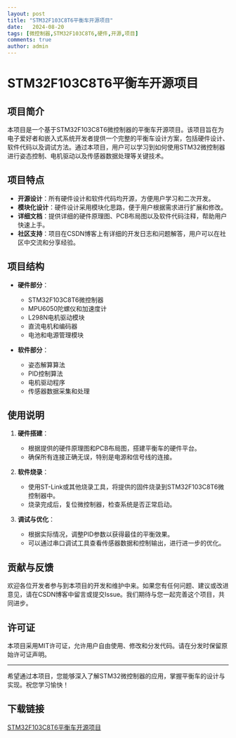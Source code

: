 ```yaml
---
layout: post
title: "STM32F103C8T6平衡车开源项目"
date:   2024-08-20
tags: [微控制器,STM32F103C8T6,硬件,开源,项目]
comments: true
author: admin
---
```

# STM32F103C8T6平衡车开源项目

## 项目简介

本项目是一个基于STM32F103C8T6微控制器的平衡车开源项目。该项目旨在为电子爱好者和嵌入式系统开发者提供一个完整的平衡车设计方案，包括硬件设计、软件代码以及调试方法。通过本项目，用户可以学习到如何使用STM32微控制器进行姿态控制、电机驱动以及传感器数据处理等关键技术。

## 项目特点

- **开源设计**：所有硬件设计和软件代码均开源，方便用户学习和二次开发。
- **模块化设计**：硬件设计采用模块化思路，便于用户根据需求进行扩展和修改。
- **详细文档**：提供详细的硬件原理图、PCB布局图以及软件代码注释，帮助用户快速上手。
- **社区支持**：项目在CSDN博客上有详细的开发日志和问题解答，用户可以在社区中交流和分享经验。

## 项目结构

- **硬件部分**：
  - STM32F103C8T6微控制器
  - MPU6050陀螺仪和加速度计
  - L298N电机驱动模块
  - 直流电机和编码器
  - 电池和电源管理模块

- **软件部分**：
  - 姿态解算算法
  - PID控制算法
  - 电机驱动程序
  - 传感器数据采集和处理

## 使用说明

1. **硬件搭建**：
   - 根据提供的硬件原理图和PCB布局图，搭建平衡车的硬件平台。
   - 确保所有连接正确无误，特别是电源和信号线的连接。

2. **软件烧录**：
   - 使用ST-Link或其他烧录工具，将提供的固件烧录到STM32F103C8T6微控制器中。
   - 烧录完成后，复位微控制器，检查系统是否正常启动。

3. **调试与优化**：
   - 根据实际情况，调整PID参数以获得最佳的平衡效果。
   - 可以通过串口调试工具查看传感器数据和控制输出，进行进一步的优化。

## 贡献与反馈

欢迎各位开发者参与到本项目的开发和维护中来。如果您有任何问题、建议或改进意见，请在CSDN博客中留言或提交Issue。我们期待与您一起完善这个项目，共同进步。

## 许可证

本项目采用MIT许可证，允许用户自由使用、修改和分发代码。请在分发时保留原始许可证声明。

---

希望通过本项目，您能够深入了解STM32微控制器的应用，掌握平衡车的设计与实现。祝您学习愉快！

## 下载链接

[STM32F103C8T6平衡车开源项目](https://pan.quark.cn/s/7d34bcd9f58c)